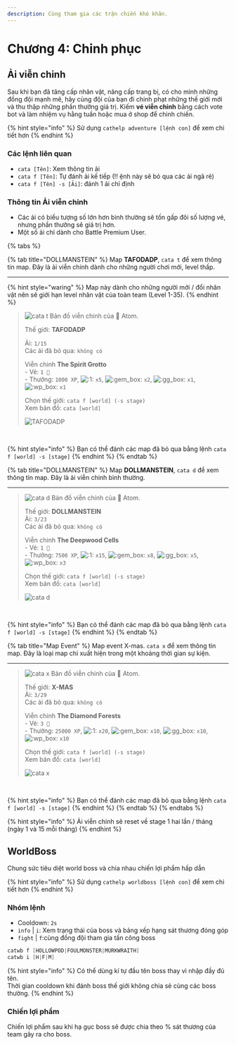 ```yaml
---
description: Cùng tham gia các trận chiến khó khăn.
---
```


# Chương 4: Chinh phục

## Ải viễn chinh

Sau khi bạn đã tăng cấp nhân vật, nâng cấp trang bị, có cho mình những đồng đội mạnh mẽ, hãy cùng đội của bạn đi chinh phạt những thế giới mới và thu thập những phần thưởng giá trị. Kiếm **vé viễn chinh** bằng cách vote bot và làm nhiệm vụ hằng tuần hoặc mua ở shop để chinh chiến.

{% hint style="info" %}
Sử dụng `cathelp adventure [lệnh con]` để xem chi tiết hơn
{% endhint %}

### Các lệnh liên quan

* `cata [Tên]`: Xem thông tin ải
* `cata f [Tên]`: Tự đánh ải kế tiếp (!! ệnh này sẽ bỏ qua các ải ngã rẻ)
* `cata f [Tên] -s [Ải]`: đánh 1 ải chỉ định

### Thông tin Ải viễn chinh

* Các ải có biểu tượng số lớn hơn bình thường sẽ tốn gấp đôi số lượng vé, nhưng phần thưởng sẽ giá trị hơn.
* Một số ải chỉ dành cho Battle Premium User.

{% tabs %}

{% tab title="DOLLMANSTEIN" %}
Map **TAFODADP**, `cata t` để xem thông tin map. Đây là ải viễn chinh dành cho những người chơi mới, level thấp.

<hr>

{% hint style="waring" %}
Map này dành cho những người mới / đổi nhân vật nên sẽ giới hạn level nhân vật của toàn team (Level 1-35).
{% endhint %}

> ![cata t](https://images-ext-1.discordapp.net/external/dOmjULqxxQnfUUQgJ3To3N3hGwhSebifv8q86SVLE48/https/cdn.discordapp.com/avatars/423327141921423361/764e55505d8c943253ab32e87a96734a.webp?width=25\&height=25) Bản đồ viễn chinh của 👾 Atom.
>
> Thế giới: **TAFODADP**
>
> Ải: `1/15` \
> Các ải đã bỏ qua: `không có`
>
> Viễn chinh **The Spirit Grotto** \
> \- Vé: `1 🎫` \
> \- Thưởng: `1000 XP`, ![:1:](https://cdn.discordapp.com/emojis/656202630179323935.webp?size=20\&quality=lossless) `x5`, ![:gem\_box:](https://cdn.discordapp.com/emojis/780138010451902524.webp?size=40\&quality=lossless) `x2`, ![:gg\_box:](https://cdn.discordapp.com/emojis/780138003904987137.webp?size=40\&quality=lossless) `x1`, ![:wp\_box:](https://cdn.discordapp.com/emojis/780138006865641523.webp?size=40\&quality=lossless) `x1`
>
> Chọn thế giới: `cata f [world] (-s stage)` \
> Xem bản đồ: `cata [world]`
>
> ![TAFODADP](https://media.discordapp.net/attachments/698925345855897741/933346387674923018/map-3.png?width=225\&height=225)
<br>

{% hint style="info" %}
Bạn có thể đánh các map đã bỏ qua bằng lệnh `cata f [world] -s [stage]`
{% endhint %}
{% endtab %}

{% tab title="DOLLMANSTEIN" %}
Map **DOLLMANSTEIN**, `cata d` để xem thông tin map. Đây là ải viễn chinh bình thường.

<hr>

> ![cata d](https://images-ext-1.discordapp.net/external/dOmjULqxxQnfUUQgJ3To3N3hGwhSebifv8q86SVLE48/https/cdn.discordapp.com/avatars/423327141921423361/764e55505d8c943253ab32e87a96734a.webp?width=25\&height=25) Bản đồ viễn chinh của 👾 Atom.
>
> Thế giới: **DOLLMANSTEIN**\
> Ải: `3/23`\
> Các ải đã bỏ qua: `không có`
>
> Viễn chinh **The Deepwood Cells**\
> \- Vé: `1 🎫`\
> \- Thưởng: `7500 XP`, ![:1:](https://cdn.discordapp.com/emojis/656202630179323935.webp?size=20\&quality=lossless) `x15`, ![:gem\_box:](https://cdn.discordapp.com/emojis/780138010451902524.webp?size=20\&quality=lossless) `x8`, ![:gg\_box:](https://cdn.discordapp.com/emojis/780138003904987137.webp?size=20\&quality=lossless) `x5`, ![:wp\_box:](https://cdn.discordapp.com/emojis/780138006865641523.webp?size=20\&quality=lossless) `x3`
>
> Chọn thế giới: `cata f [world] (-s stage)`\
> Xem bản đồ: `cata [world]`
>
> ![cata d](https://media.discordapp.net/attachments/698925345855897741/933210614908747857/map-1.png?width=240\&height=240)
<br>

{% hint style="info" %}
Bạn có thể đánh các map đã bỏ qua bằng lệnh `cata f [world] -s [stage]`
{% endhint %}
{% endtab %}

{% tab title="Map Event" %}
Map event X-mas. `cata x` để xem thông tin map. Đây là loại map chỉ xuất hiện trong một khoảng thời gian sự kiện.

<hr>

> ![cata x](https://images-ext-1.discordapp.net/external/dOmjULqxxQnfUUQgJ3To3N3hGwhSebifv8q86SVLE48/https/cdn.discordapp.com/avatars/423327141921423361/764e55505d8c943253ab32e87a96734a.webp?width=25\&height=25) Bản đồ viễn chinh của 👾 Atom.
>
> Thế giới: **X-MAS**\
> Ải: `3/29`\
> Các ải đã bỏ qua: `không có`
>
> Viễn chinh **The Diamond Forests**\
> \- Vé: `3 🎫`\
> \- Thưởng: `25000 XP`, ![:1:](https://cdn.discordapp.com/emojis/656202630179323935.webp?size=20\&quality=lossless) `x20`, ![:gem\_box:](https://cdn.discordapp.com/emojis/780138010451902524.webp?size=20\&quality=lossless) `x10`, ![:gg\_box:](https://cdn.discordapp.com/emojis/780138003904987137.webp?size=20\&quality=lossless) `x10`, ![:wp\_box:](https://cdn.discordapp.com/emojis/780138006865641523.webp?size=20\&quality=lossless) `x10`
>
> Chọn thế giới: `cata f [world] (-s stage)`\
> Xem bản đồ: `cata [world]`
>
> ![cata x](https://media.discordapp.net/attachments/698925345855897741/933211156322091068/map-2.png?width=240\&height=240)
<br>

{% hint style="info" %}
Bạn có thể đánh các map đã bỏ qua bằng lệnh `cata f [world] -s [stage]`
{% endhint %}
{% endtab %}
{% endtabs %}

{% hint style="info" %}
Ải viễn chinh sẽ reset về stage 1 hai lần / tháng (ngày 1 và 15 mỗi tháng)
{% endhint %}

## **WorldBoss**

Chung sức tiêu diệt world boss và chia nhau chiến lợi phẩm hấp dẫn

{% hint style="info" %}
Sử dụng `cathelp worldboss [lệnh con]` để xem chi tiết hơn
{% endhint %}

### **Nhóm lệnh**

* Cooldown: `2s`
* `info` | `i`: Xem trạng thái của boss và bảng xếp hạng sát thương đóng góp
* `fight` | `f`:cùng đồng đội tham gia tấn công boss

```s
catwb f [HOLLOWPOD|FOULMONSTER|MURKWRAITH]
catwb i [H|F|M]
```

{% hint style="info" %}
Có thể dùng kí tự đầu tên boss thay vì nhập đầy đủ tên.\
Thời gian cooldown khi đánh boss thế giới không chia sẻ cùng các boss thường.
{% endhint %}

### Chiến lợi phẩm

Chiến lợi phẩm sau khi hạ gục boss sẽ được chia theo % sát thương của team gây ra cho boss.
